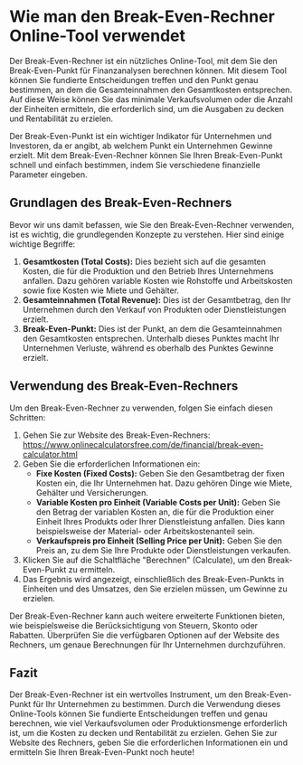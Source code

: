 Wie man den Break-Even-Rechner Online-Tool verwendet
====================================================

Der Break-Even-Rechner ist ein nützliches Online-Tool, mit dem Sie den Break-Even-Punkt für Finanzanalysen berechnen können. Mit diesem Tool können Sie fundierte Entscheidungen treffen und den Punkt genau bestimmen, an dem die Gesamteinnahmen den Gesamtkosten entsprechen. Auf diese Weise können Sie das minimale Verkaufsvolumen oder die Anzahl der Einheiten ermitteln, die erforderlich sind, um die Ausgaben zu decken und Rentabilität zu erzielen.

Der Break-Even-Punkt ist ein wichtiger Indikator für Unternehmen und Investoren, da er angibt, ab welchem Punkt ein Unternehmen Gewinne erzielt. Mit dem Break-Even-Rechner können Sie Ihren Break-Even-Punkt schnell und einfach bestimmen, indem Sie verschiedene finanzielle Parameter eingeben.

Grundlagen des Break-Even-Rechners
----------------------------------

Bevor wir uns damit befassen, wie Sie den Break-Even-Rechner verwenden, ist es wichtig, die grundlegenden Konzepte zu verstehen. Hier sind einige wichtige Begriffe:

1. **Gesamtkosten (Total Costs):** Dies bezieht sich auf die gesamten Kosten, die für die Produktion und den Betrieb Ihres Unternehmens anfallen. Dazu gehören variable Kosten wie Rohstoffe und Arbeitskosten sowie fixe Kosten wie Miete und Gehälter.
2. **Gesamteinnahmen (Total Revenue):** Dies ist der Gesamtbetrag, den Ihr Unternehmen durch den Verkauf von Produkten oder Dienstleistungen erzielt.
3. **Break-Even-Punkt:** Dies ist der Punkt, an dem die Gesamteinnahmen den Gesamtkosten entsprechen. Unterhalb dieses Punktes macht Ihr Unternehmen Verluste, während es oberhalb des Punktes Gewinne erzielt.

Verwendung des Break-Even-Rechners
----------------------------------

Um den Break-Even-Rechner zu verwenden, folgen Sie einfach diesen Schritten:

1. Gehen Sie zur Website des Break-Even-Rechners: <https://www.onlinecalculatorsfree.com/de/financial/break-even-calculator.html>
2. Geben Sie die erforderlichen Informationen ein: 
    - **Fixe Kosten (Fixed Costs):** Geben Sie den Gesamtbetrag der fixen Kosten ein, die Ihr Unternehmen hat. Dazu gehören Dinge wie Miete, Gehälter und Versicherungen.
    - **Variable Kosten pro Einheit (Variable Costs per Unit):** Geben Sie den Betrag der variablen Kosten an, die für die Produktion einer Einheit Ihres Produkts oder Ihrer Dienstleistung anfallen. Dies kann beispielsweise der Material- oder Arbeitskostenanteil sein.
    - **Verkaufspreis pro Einheit (Selling Price per Unit):** Geben Sie den Preis an, zu dem Sie Ihre Produkte oder Dienstleistungen verkaufen.
3. Klicken Sie auf die Schaltfläche "Berechnen" (Calculate), um den Break-Even-Punkt zu ermitteln.
4. Das Ergebnis wird angezeigt, einschließlich des Break-Even-Punkts in Einheiten und des Umsatzes, den Sie erzielen müssen, um Gewinne zu erzielen.

Der Break-Even-Rechner kann auch weitere erweiterte Funktionen bieten, wie beispielsweise die Berücksichtigung von Steuern, Skonto oder Rabatten. Überprüfen Sie die verfügbaren Optionen auf der Website des Rechners, um genaue Berechnungen für Ihr Unternehmen durchzuführen.

Fazit
-----

Der Break-Even-Rechner ist ein wertvolles Instrument, um den Break-Even-Punkt für Ihr Unternehmen zu bestimmen. Durch die Verwendung dieses Online-Tools können Sie fundierte Entscheidungen treffen und genau berechnen, wie viel Verkaufsvolumen oder Produktionsmenge erforderlich ist, um die Kosten zu decken und Rentabilität zu erzielen. Gehen Sie zur Website des Rechners, geben Sie die erforderlichen Informationen ein und ermitteln Sie Ihren Break-Even-Punkt noch heute!